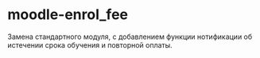 # moodle-enrol_fee

Замена стандартного модуля, с добавлением функции нотификации об истечении срока обучения и повторной оплаты.
